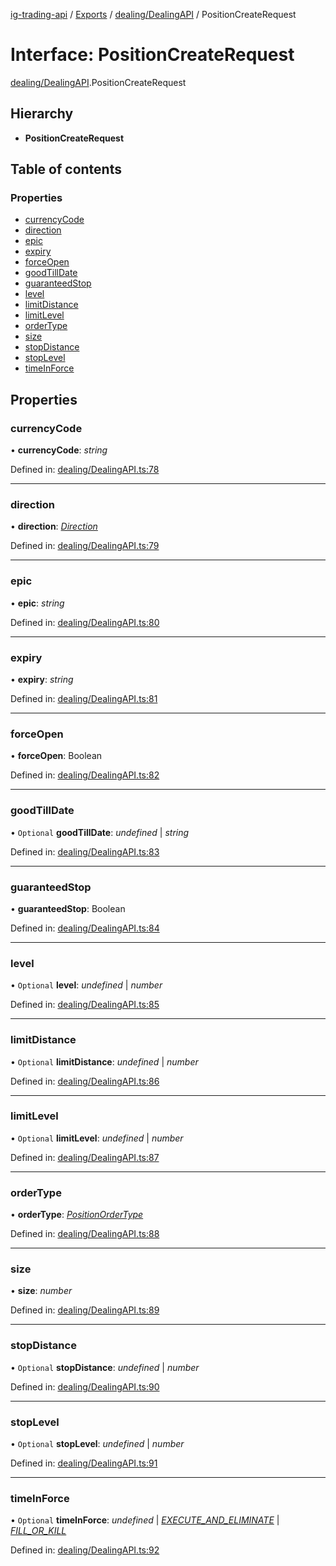 [ig-trading-api](../README.md) / [Exports](../modules.md) / [dealing/DealingAPI](../modules/dealing_dealingapi.md) / PositionCreateRequest

# Interface: PositionCreateRequest

[dealing/DealingAPI](../modules/dealing_dealingapi.md).PositionCreateRequest

## Hierarchy

- **PositionCreateRequest**

## Table of contents

### Properties

- [currencyCode](dealing_dealingapi.positioncreaterequest.md#currencycode)
- [direction](dealing_dealingapi.positioncreaterequest.md#direction)
- [epic](dealing_dealingapi.positioncreaterequest.md#epic)
- [expiry](dealing_dealingapi.positioncreaterequest.md#expiry)
- [forceOpen](dealing_dealingapi.positioncreaterequest.md#forceopen)
- [goodTillDate](dealing_dealingapi.positioncreaterequest.md#goodtilldate)
- [guaranteedStop](dealing_dealingapi.positioncreaterequest.md#guaranteedstop)
- [level](dealing_dealingapi.positioncreaterequest.md#level)
- [limitDistance](dealing_dealingapi.positioncreaterequest.md#limitdistance)
- [limitLevel](dealing_dealingapi.positioncreaterequest.md#limitlevel)
- [orderType](dealing_dealingapi.positioncreaterequest.md#ordertype)
- [size](dealing_dealingapi.positioncreaterequest.md#size)
- [stopDistance](dealing_dealingapi.positioncreaterequest.md#stopdistance)
- [stopLevel](dealing_dealingapi.positioncreaterequest.md#stoplevel)
- [timeInForce](dealing_dealingapi.positioncreaterequest.md#timeinforce)

## Properties

### currencyCode

• **currencyCode**: _string_

Defined in: [dealing/DealingAPI.ts:78](https://github.com/bennycode/ig-trading-api/blob/aeb83dc/src/dealing/DealingAPI.ts#L78)

---

### direction

• **direction**: [_Direction_](../enums/dealing_dealingapi.direction.md)

Defined in: [dealing/DealingAPI.ts:79](https://github.com/bennycode/ig-trading-api/blob/aeb83dc/src/dealing/DealingAPI.ts#L79)

---

### epic

• **epic**: _string_

Defined in: [dealing/DealingAPI.ts:80](https://github.com/bennycode/ig-trading-api/blob/aeb83dc/src/dealing/DealingAPI.ts#L80)

---

### expiry

• **expiry**: _string_

Defined in: [dealing/DealingAPI.ts:81](https://github.com/bennycode/ig-trading-api/blob/aeb83dc/src/dealing/DealingAPI.ts#L81)

---

### forceOpen

• **forceOpen**: Boolean

Defined in: [dealing/DealingAPI.ts:82](https://github.com/bennycode/ig-trading-api/blob/aeb83dc/src/dealing/DealingAPI.ts#L82)

---

### goodTillDate

• `Optional` **goodTillDate**: _undefined_ \| _string_

Defined in: [dealing/DealingAPI.ts:83](https://github.com/bennycode/ig-trading-api/blob/aeb83dc/src/dealing/DealingAPI.ts#L83)

---

### guaranteedStop

• **guaranteedStop**: Boolean

Defined in: [dealing/DealingAPI.ts:84](https://github.com/bennycode/ig-trading-api/blob/aeb83dc/src/dealing/DealingAPI.ts#L84)

---

### level

• `Optional` **level**: _undefined_ \| _number_

Defined in: [dealing/DealingAPI.ts:85](https://github.com/bennycode/ig-trading-api/blob/aeb83dc/src/dealing/DealingAPI.ts#L85)

---

### limitDistance

• `Optional` **limitDistance**: _undefined_ \| _number_

Defined in: [dealing/DealingAPI.ts:86](https://github.com/bennycode/ig-trading-api/blob/aeb83dc/src/dealing/DealingAPI.ts#L86)

---

### limitLevel

• `Optional` **limitLevel**: _undefined_ \| _number_

Defined in: [dealing/DealingAPI.ts:87](https://github.com/bennycode/ig-trading-api/blob/aeb83dc/src/dealing/DealingAPI.ts#L87)

---

### orderType

• **orderType**: [_PositionOrderType_](../enums/dealing_dealingapi.positionordertype.md)

Defined in: [dealing/DealingAPI.ts:88](https://github.com/bennycode/ig-trading-api/blob/aeb83dc/src/dealing/DealingAPI.ts#L88)

---

### size

• **size**: _number_

Defined in: [dealing/DealingAPI.ts:89](https://github.com/bennycode/ig-trading-api/blob/aeb83dc/src/dealing/DealingAPI.ts#L89)

---

### stopDistance

• `Optional` **stopDistance**: _undefined_ \| _number_

Defined in: [dealing/DealingAPI.ts:90](https://github.com/bennycode/ig-trading-api/blob/aeb83dc/src/dealing/DealingAPI.ts#L90)

---

### stopLevel

• `Optional` **stopLevel**: _undefined_ \| _number_

Defined in: [dealing/DealingAPI.ts:91](https://github.com/bennycode/ig-trading-api/blob/aeb83dc/src/dealing/DealingAPI.ts#L91)

---

### timeInForce

• `Optional` **timeInForce**: _undefined_ \| [_EXECUTE_AND_ELIMINATE_](../enums/dealing_dealingapi.positiontimeinforce.md#execute_and_eliminate) \| [_FILL_OR_KILL_](../enums/dealing_dealingapi.positiontimeinforce.md#fill_or_kill)

Defined in: [dealing/DealingAPI.ts:92](https://github.com/bennycode/ig-trading-api/blob/aeb83dc/src/dealing/DealingAPI.ts#L92)

